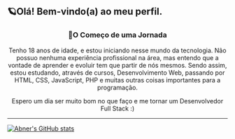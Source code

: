 ## 🪐Olá! Bem-vindo(a) ao meu perfil.

<h3 align="center">🔸O Começo de uma Jornada</h3>
<p align="center">
Tenho 18 anos de idade, e estou iniciando nesse mundo da tecnologia. Não possuo nenhuma experiência profissional na área, mas entendo que a vontade de aprender e evoluir tem que partir de nós mesmos. Sendo assim, estou estudando, através de cursos, Desenvolvimento Web, passando por HTML, CSS, JavaScript, PHP e muitas outras coisas importantes para a programação.</p>
<p align="center">Espero um dia ser muito bom no que faço e me tornar um Desenvolvedor Full Stack :) </p>

<hr>

[![Abner's GitHub stats](https://github-readme-stats.vercel.app/api?username=AMPGomes&hide=contribs,prs&theme=algolia#gh-dark-mode-only&show_icons=true)](https://github.com/AMPGomes/github-readme-stats) <br><br>

<!-- [![Top Langs](https://github-readme-stats.vercel.app/api/top-langs/?username=anuraghazra&layout=compact)](https://github.com/anuraghazra/github-readme-stats) <br>

[![Readme Card](https://github-readme-stats.vercel.app/api/pin/?username=show_owner&repo=github-readme-stats)](https://github.com/show_owner/github-readme-stats) -->
